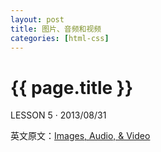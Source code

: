 ```yaml
---
layout: post
title: 图片、音频和视频
categories: [html-css]
---
```


{{ page.title }}
================

<p class="meta">LESSON 5 · 2013/08/31</p>

英文原文：[Images, Audio, & Video](http://learn.shayhowe.com/html-css/images-audio-video)
